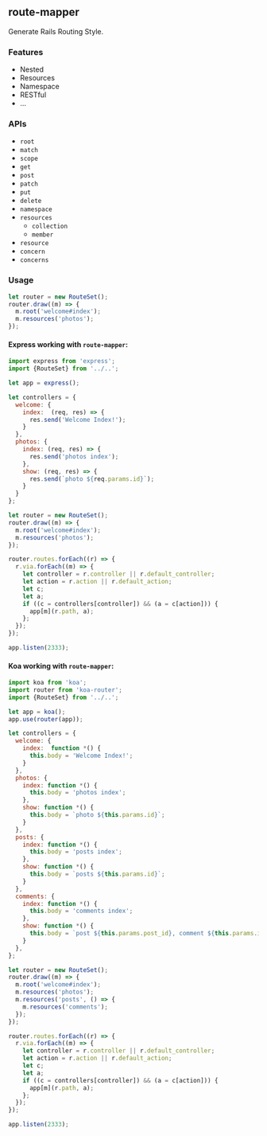 
## route-mapper

Generate Rails Routing Style.


### Features

* Nested
* Resources
* Namespace
* RESTful
* ...


### APIs

* `root`
* `match`
* `scope`
* `get`
* `post`
* `patch`
* `put`
* `delete`
* `namespace`
* `resources`
  * `collection`
  * `member`
* `resource`
* `concern`
* `concerns`



### Usage

```js
let router = new RouteSet();
router.draw((m) => {
  m.root('welcome#index');
  m.resources('photos');
});
```


#### Express working with `route-mapper`:

```js
import express from 'express';
import {RouteSet} from '../..';

let app = express();

let controllers = {
  welcome: {
    index:  (req, res) => {
      res.send('Welcome Index!');
    }
  },
  photos: {
    index: (req, res) => {
      res.send('photos index');
    },
    show: (req, res) => {
      res.send(`photo ${req.params.id}`);
    }
  }
};

let router = new RouteSet();
router.draw((m) => {
  m.root('welcome#index');
  m.resources('photos');
});

router.routes.forEach((r) => {
  r.via.forEach((m) => {
    let controller = r.controller || r.default_controller;
    let action = r.action || r.default_action;
    let c;
    let a;
    if ((c = controllers[controller]) && (a = c[action])) {
      app[m](r.path, a);
    };
  });
});

app.listen(2333);
```

#### Koa working with `route-mapper`:

```js
import koa from 'koa';
import router from 'koa-router';
import {RouteSet} from '../..';

let app = koa();
app.use(router(app));

let controllers = {
  welcome: {
    index:  function *() {
      this.body = 'Welcome Index!';
    }
  },
  photos: {
    index: function *() {
      this.body = 'photos index';
    },
    show: function *() {
      this.body = `photo ${this.params.id}`;
    }
  },
  posts: {
    index: function *() {
      this.body = 'posts index';
    },
    show: function *() {
      this.body = `posts ${this.params.id}`;
    }
  },
  comments: {
    index: function *() {
      this.body = 'comments index';
    },
    show: function *() {
      this.body = `post ${this.params.post_id}, comment ${this.params.id}`;
    }
  },
};

let router = new RouteSet();
router.draw((m) => {
  m.root('welcome#index');
  m.resources('photos');
  m.resources('posts', () => {
    m.resources('comments');
  });
});

router.routes.forEach((r) => {
  r.via.forEach((m) => {
    let controller = r.controller || r.default_controller;
    let action = r.action || r.default_action;
    let c;
    let a;
    if ((c = controllers[controller]) && (a = c[action])) {
      app[m](r.path, a);
    };
  });
});

app.listen(2333);
```
